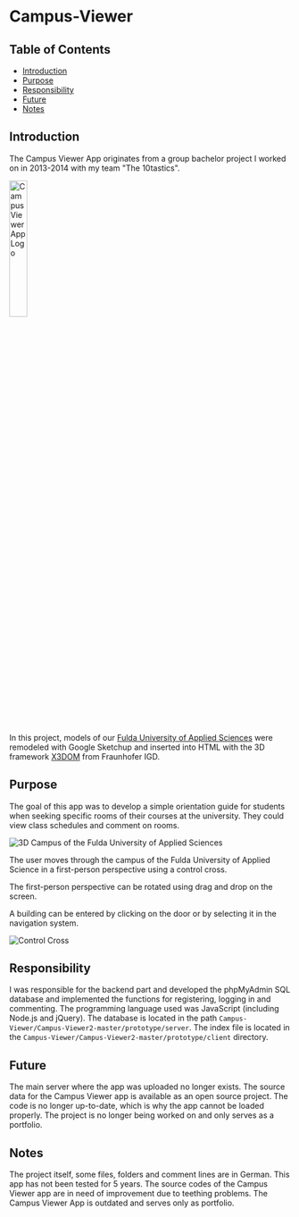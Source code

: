 # Campus-Viewer

## Table of Contents  
- [Introduction](#introduction) 
- [Purpose](#purpose)
- [Responsibility](#responsibility)
- [Future](#future)
- [Notes](#notes)

## Introduction

The Campus Viewer App originates from a group bachelor project I worked on in 2013-2014 with my team "The 10tastics".

<img alt="Campus Viewer App Logo" src="https://github.com/RamoramaInteractive/Campus-Viewer/blob/master/Campus-Viewer2-master/prototype/client/images/CampusLogo.jpg" width="25%" height="25%">

In this project, models of our [Fulda University of Applied Sciences](https://www.hs-fulda.de/en/home) were remodeled with Google Sketchup and inserted into HTML with the 3D framework [X3DOM](https://www.x3dom.org/) from Fraunhofer IGD.

## Purpose

The goal of this app was to develop a simple orientation guide for students when seeking specific rooms of their courses at the university. They could view class schedules and comment on rooms.

![3D Campus of the Fulda University of Applied Sciences](https://github.com/RamoramaInteractive/Campus-Viewer/blob/master/Campus-Viewer2-master/prototype/client/images/bed001.png)

The user moves through the campus of the Fulda University of Applied Science in a first-person perspective using a control cross. 

The first-person perspective can be rotated using drag and drop on the screen.

A building can be entered by clicking on the door or by selecting it in the navigation system.

![Control Cross](https://github.com/RamoramaInteractive/Campus-Viewer/blob/master/Campus-Viewer2-master/prototype/client/images/str003.png)

## Responsibility

I was responsible for the backend part and developed the phpMyAdmin SQL database and implemented the functions for registering, logging in and commenting. The programming language used was JavaScript (including Node.js and jQuery). The database is located in the path `Campus-Viewer/Campus-Viewer2-master/prototype/server`. The index file is located in the `Campus-Viewer/Campus-Viewer2-master/prototype/client` directory.

## Future

The main server where the app was uploaded no longer exists. The source data for the Campus Viewer app is available as an open source project. The code is no longer up-to-date, which is why the app cannot be loaded properly. The project is no longer being worked on and only serves as a portfolio. 

## Notes

The project itself, some files, folders and comment lines are in German. This app has not been tested for 5 years. The source codes of the Campus Viewer app are in need of improvement due to teething problems.
The Campus Viewer App is outdated and serves only as portfolio.